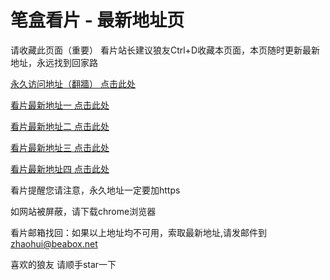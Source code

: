 # 笔盒看片 - 最新地址页

请收藏此页面（重要）
看片站长建议狼友Ctrl+D收藏本页面，本页随时更新最新地址，永远找到回家路

[永久访问地址（翻牆） 点击此处](https://beabox.net/)

[看片最新地址一 点击此处](https://sr9ydfzrmajy.shop)

[看片最新地址二 点击此处](https://sr9ydfzrmajy.shop)

[看片最新地址三 点击此处](https://8rrwpjjexr3.wiki)

[看片最新地址四 点击此处](https://bq6kph3bsb.shop)

看片提醒您请注意，永久地址一定要加https

如网站被屏蔽，请下载chrome浏览器

看片邮箱找回：如果以上地址均不可用，索取最新地址,请发邮件到 zhaohui@beabox.net

喜欢的狼友 请顺手star一下